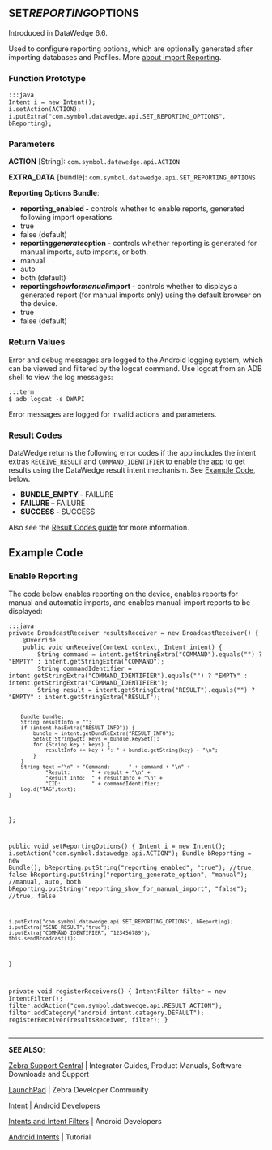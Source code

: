 <h2 id="set_reporting_options">SET<em>REPORTING</em>OPTIONS</h2>
<p>Introduced in DataWedge 6.6.</p>
<p>Used to configure reporting options, which are optionally generated after importing databases and Profiles. More <a href="../../settings/#reporting">about import Reporting</a>.</p>
<h3 id="functionprototype">Function Prototype</h3>
<pre><code>:::java
Intent i = new Intent();
i.setAction(ACTION);
i.putExtra("com.symbol.datawedge.api.SET_REPORTING_OPTIONS", bReporting);
</code></pre>
<h3 id="parameters">Parameters</h3>
<p><strong>ACTION</strong> [String]: <code>com.symbol.datawedge.api.ACTION</code></p>
<p><strong>EXTRA_DATA</strong> [bundle]: <code>com.symbol.datawedge.api.SET_REPORTING_OPTIONS</code></p>
<p><strong>Reporting Options Bundle</strong>:</p>
<ul>
<li><strong>reporting_enabled -</strong> controls whether to enable reports, generated following import operations. </li>
<li>true</li>
<li>false (default)</li>
<li><strong>reporting<em>generate</em>option -</strong> controls whether reporting is generated for manual imports, auto imports, or both.</li>
<li>manual</li>
<li>auto</li>
<li>both (default)</li>
<li><strong>reporting<em>show</em>for<em>manual</em>import -</strong> controls whether to displays a generated report (for manual imports only) using the default browser on the device. </li>
<li>true</li>
<li>false (default)</li>
</ul>
<h3 id="returnvalues">Return Values</h3>
<p>Error and debug messages are logged to the Android logging system, which can be viewed and filtered by the logcat command. Use logcat from an ADB shell to view the log messages:</p>
<pre><code>:::term
$ adb logcat -s DWAPI
</code></pre>
<p>Error messages are logged for invalid actions and parameters.</p>
<h3 id="resultcodes">Result Codes</h3>
<p>DataWedge returns the following error codes if the app includes the intent extras <code>RECEIVE_RESULT</code> and <code>COMMAND_IDENTIFIER</code> to enable the app to get results using the DataWedge result intent mechanism. See <a href="#example">Example Code</a>, below.</p>
<ul>
<li><strong>BUNDLE_EMPTY -</strong> FAILURE</li>
<li><strong>FAILURE –</strong> FAILURE</li>
<li><strong>SUCCESS -</strong> SUCCESS</li>
</ul>
<p>Also see the <a href="../resultinfo">Result Codes guide</a> for more information. </p>
<h2 id="examplecode">Example Code</h2>
<h3 id="enablereporting">Enable Reporting</h3>
<p>The code below enables reporting on the device, enables reports for manual and automatic imports, and enables manual-import reports to be displayed: </p>
<pre><code>:::java
private BroadcastReceiver resultsReceiver = new BroadcastReceiver() {
    @Override
    public void onReceive(Context context, Intent intent) {
        String command = intent.getStringExtra("COMMAND").equals("") ? "EMPTY" : intent.getStringExtra("COMMAND");
        String commandIdentifier = intent.getStringExtra("COMMAND_IDENTIFIER").equals("") ? "EMPTY" : intent.getStringExtra("COMMAND_IDENTIFIER");
        String result = intent.getStringExtra("RESULT").equals("") ? "EMPTY" : intent.getStringExtra("RESULT");

        Bundle bundle;
        String resultInfo = "";
        if (intent.hasExtra("RESULT_INFO")) {
            bundle = intent.getBundleExtra("RESULT_INFO");
            Set&lt;String&gt; keys = bundle.keySet();
            for (String key : keys) {
                resultInfo += key + ": " + bundle.getString(key) + "\n";
            }
        }
        String text ="\n" + "Command:      " + command + "\n" +
                "Result:       " + result + "\n" +
                "Result Info:  " + resultInfo + "\n" +
                "CID:          " + commandIdentifier;
        Log.d("TAG",text);
    }
};

public void setReportingOptions() {
    Intent i = new Intent();
    i.setAction("com.symbol.datawedge.api.ACTION");
    Bundle bReporting = new Bundle();
    bReporting.putString("reporting_enabled", "true"); //true, false
    bReporting.putString("reporting_generate_option", "manual"); //manual, auto, both
    bReporting.putString("reporting_show_for_manual_import", "false"); //true, false

    i.putExtra("com.symbol.datawedge.api.SET_REPORTING_OPTIONS", bReporting);
    i.putExtra("SEND_RESULT","true");
    i.putExtra("COMMAND_IDENTIFIER", "123456789");
    this.sendBroadcast(i);
}

private void registerReceivers() {
    IntentFilter filter = new IntentFilter();
    filter.addAction("com.symbol.datawedge.api.RESULT_ACTION");
    filter.addCategory("android.intent.category.DEFAULT");
    registerReceiver(resultsReceiver, filter);
}
</code></pre>
<!-- PRIOR EXAMPLE GIVEN BY ENGINEERING (replaced by above 12/15/17)
    :::java
    Intent i = new Intent();
    i.setAction(ACTION);

    Bundle bReporting = new Bundle();
    bReporting.putString("reporting_enabled", "false"); //true, false
    bReporting.putString("reporting_generate_option", "both"); //manual, auto, both
    bReporting.putString("reporting_show_for_manual_import", "true"); //true, false

    i.putExtra("com.symbol.datawedge.api.SET_REPORTING_OPTIONS", bReporting);
    i.putExtra(ACTION_EXTRA_SEND_RESULT,"true");
    i.putExtra("COMMAND_IDENTIFIER", "123456789");
    this.sendBroadcast(i);

 -->
<hr />
<p><strong>SEE ALSO</strong>:</p>
<p><a href="https://www.zebra.com/us/en/support-downloads.html">Zebra Support Central</a> | Integrator Guides, Product Manuals, Software Downloads and Support</p>
<p><a href="https://developer.zebra.com/welcome">LaunchPad</a> | Zebra Developer Community</p>
<p><a href="https://developer.android.com/reference/android/content/Intent.html">Intent</a> | Android Developers</p>
<p><a href="http://developer.android.com/guide/components/intents-filters.html">Intents and Intent Filters</a> | Android Developers</p>
<p><a href="http://www.vogella.com/tutorials/AndroidIntent/article.html">Android Intents</a> | Tutorial</p>